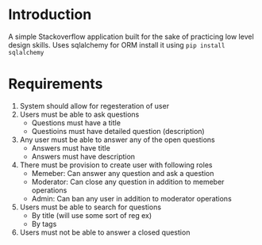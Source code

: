 # Introduction

A simple Stackoverflow application built for the sake of practicing low level design skills.
Uses sqlalchemy for ORM install it using `pip install sqlalchemy`

# Requirements

1. System should allow for regesteration of user
2. Users must be able to ask questions
   - Questions must have a title
   - Questioins must have detailed question (description)
3. Any user must be able to answer any of the open questions
   - Answers must have title
   - Answers must have description
4. There must be provision to create user with following roles
   - Memeber: Can answer any question and ask a question
   - Moderator: Can close any question in addition to memeber operations
   - Admin: Can ban any user in addition to moderator operations
5. Users must be able to search for questions
   - By title (will use some sort of reg ex)
   - By tags
6. Users must not be able to answer a closed question
